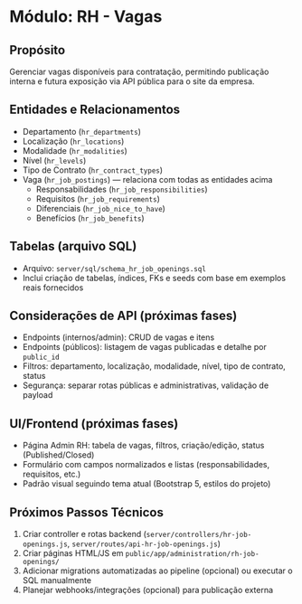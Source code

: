 # Módulo: RH - Vagas

## Propósito
Gerenciar vagas disponíveis para contratação, permitindo publicação interna e futura exposição via API pública para o site da empresa.

## Entidades e Relacionamentos
- Departamento (`hr_departments`)
- Localização (`hr_locations`)
- Modalidade (`hr_modalities`)
- Nível (`hr_levels`)
- Tipo de Contrato (`hr_contract_types`)
- Vaga (`hr_job_postings`) — relaciona com todas as entidades acima
  - Responsabilidades (`hr_job_responsibilities`)
  - Requisitos (`hr_job_requirements`)
  - Diferenciais (`hr_job_nice_to_have`)
  - Benefícios (`hr_job_benefits`)

## Tabelas (arquivo SQL)
- Arquivo: `server/sql/schema_hr_job_openings.sql`
- Inclui criação de tabelas, índices, FKs e seeds com base em exemplos reais fornecidos

## Considerações de API (próximas fases)
- Endpoints (internos/admin): CRUD de vagas e itens
- Endpoints (públicos): listagem de vagas publicadas e detalhe por `public_id`
- Filtros: departamento, localização, modalidade, nível, tipo de contrato, status
- Segurança: separar rotas públicas e administrativas, validação de payload

## UI/Frontend (próximas fases)
- Página Admin RH: tabela de vagas, filtros, criação/edição, status (Published/Closed)
- Formulário com campos normalizados e listas (responsabilidades, requisitos, etc.)
- Padrão visual seguindo tema atual (Bootstrap 5, estilos do projeto)

## Próximos Passos Técnicos
1. Criar controller e rotas backend (`server/controllers/hr-job-openings.js`, `server/routes/api-hr-job-openings.js`)
2. Criar páginas HTML/JS em `public/app/administration/rh-job-openings/`
3. Adicionar migrations automatizadas ao pipeline (opcional) ou executar o SQL manualmente
4. Planejar webhooks/integrações (opcional) para publicação externa 